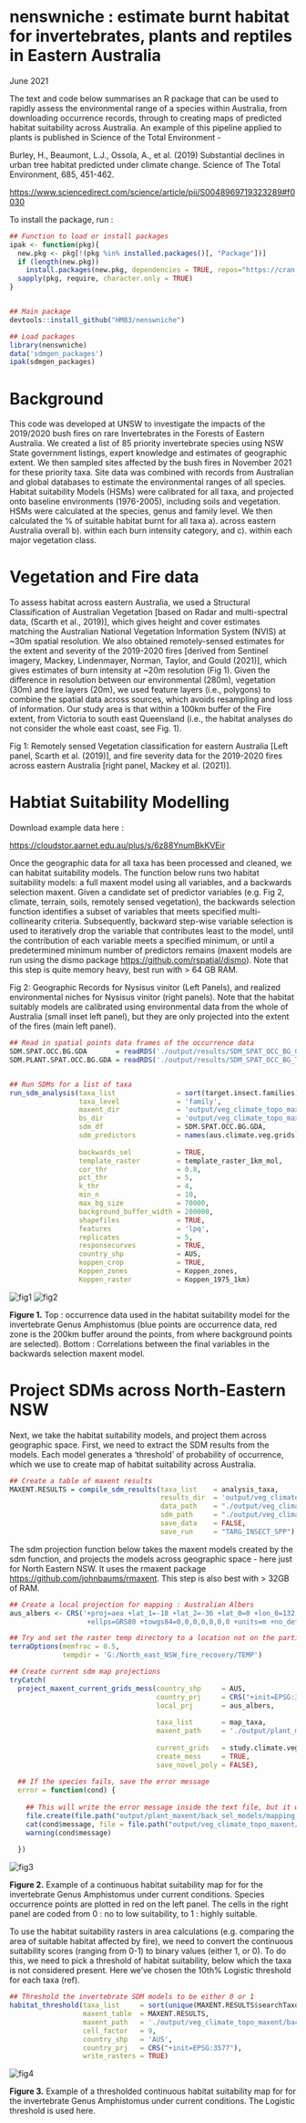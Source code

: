 nenswniche : estimate burnt habitat for invertebrates, plants and
reptiles in Eastern Australia
================
June 2021

  

The text and code below summarises an R package that can be used to
rapidly assess the environmental range of a species within
Australia, from downloading occurrence records, through to creating maps
of predicted habitat suitability across Australia. An example of this 
pipeline applied to plants is published in Science of the Total Environment -

  

Burley, H., Beaumont, L.J., Ossola, A., et al. (2019) Substantial
declines in urban tree habitat predicted under climate change. Science
of The Total Environment, 685, 451-462.

<https://www.sciencedirect.com/science/article/pii/S0048969719323289#f0030>

  

To install the package, run :

``` r
## Function to load or install packages
ipak <- function(pkg){
  new.pkg <- pkg[!(pkg %in% installed.packages()[, "Package"])]
  if (length(new.pkg))
    install.packages(new.pkg, dependencies = TRUE, repos="https://cran.csiro.au/")
  sapply(pkg, require, character.only = TRUE)
}


## Main package 
devtools::install_github("HMB3/nenswniche")

## Load packages 
library(nenswniche)
data('sdmgen_packages')
ipak(sdmgen_packages)
```

  
  
  

# Background

This code was developed at UNSW to investigate the impacts of
the 2019/2020 bush fires on rare Invertebrates in the Forests of Eastern Australia.
We created a list of 85 priority invertebrate species using NSW State government 
listings, expert knowledge and estimates of geographic extent.  We then 
sampled sites affected by the bush fires in November 2021 for these priority 
taxa. Site data was combined with records from Australian and global databases 
to estimate the environmental ranges of all species. Habitat suitability Models 
(HSMs) were calibrated for all taxa, and projected onto baseline environments 
(1976-2005), including soils and vegetation. HSMs were calculated at the species, 
genus and family level. We then calculated the % of suitable habitat burnt for all 
taxa a). across eastern Australia overall b). within each burn intensity category,
and c). within each major vegetation class. 


# Vegetation and Fire data

To assess habitat across eastern Australia, we used a Structural Classification of 
Australian Vegetation [based on Radar and multi-spectral data, (Scarth et al., 2019)], 
which gives height and cover estimates matching the Australian National Vegetation Information 
System (NVIS) at ~30m spatial resolution. We also obtained remotely-sensed estimates 
for the extent and severity of the 2019-2020 fires [derived from Sentinel imagery, 
Mackey, Lindenmayer, Norman, Taylor, and Gould (2021)], which gives estimates of 
burn intensity at ~20m resolution (Fig 1). Given the difference in resolution between 
our environmental (280m), vegetation (30m) and fire layers (20m), we used feature 
layers (i.e., polygons) to combine the spatial data across sources, which avoids 
resampling and loss of information. Our study area is that within a 100km 
buffer of the Fire extent, from Victoria to south east Queensland (i.e., the habitat 
analyses do not consider the whole east coast, see Fig. 1).



Fig 1: Remotely sensed Vegetation classification for eastern Australia [Left panel, 
Scarth et al. (2019)], and fire severity data for the 2019-2020 fires across eastern 
Australia [right panel, Mackey et al. (2021)]. 
  

# Habtiat Suitability Modelling

  

Download example data here :

  

<https://cloudstor.aarnet.edu.au/plus/s/6z88YnumBkKVEir>

  

Once the geographic data for all taxa has been processed and cleaned, we
can habitat suitability models. The function below runs two habitat
suitability models: a full maxent model using all variables, and a
backwards selection maxent. Given a candidate set of predictor
variables (e.g. Fig 2, climate, terrain, soils, remotely sensed vegetation), 
the backwards selection function identifies a subset of
variables that meets specified multi-collinearity criteria.
Subsequently, backward step-wise variable selection is used to
iteratively drop the variable that contributes least to the model, until
the contribution of each variable meets a specified minimum, or until a
predetermined minimum number of predictors remains (maxent models are
run using the dismo package <https://github.com/rspatial/dismo>). Note
that this step is quite memory heavy, best run with > 64 GB RAM.


Fig 2: Geographic Records for Nysisus vinitor (Left Panels), and realized environmental 
niches for Nysisus vinitor (right panels). Note that the habitat suitably models are 
calibrated using environmental data from the whole of Australia (small inset left panel), 
but they are only projected into the extent of the fires (main left panel).  



``` r
## Read in spatial points data frames of the occurrence data
SDM.SPAT.OCC.BG.GDA       = readRDS('./output/results/SDM_SPAT_OCC_BG_GDA_ALL_TARGET_INVERT_TAXA.rds')
SDM.PLANT.SPAT.OCC.BG.GDA = readRDS('./output/results/SDM_SPAT_OCC_BG_TARGET_HOST_PLANTS.rds')


## Run SDMs for a list of taxa
run_sdm_analysis(taxa_list               = sort(target.insect.families),
                 taxa_level              = 'family',
                 maxent_dir              = 'output/veg_climate_topo_maxent/full_models',     
                 bs_dir                  = 'output/veg_climate_topo_maxent/back_sel_models',
                 sdm_df                  = SDM.SPAT.OCC.BG.GDA,
                 sdm_predictors          = names(aus.climate.veg.grids),
                 
                 backwards_sel           = TRUE,      
                 template_raster         = template_raster_1km_mol,
                 cor_thr                 = 0.8,  
                 pct_thr                 = 5, 
                 k_thr                   = 4, 
                 min_n                   = 10,  
                 max_bg_size             = 70000,
                 background_buffer_width = 200000,
                 shapefiles              = TRUE,
                 features                = 'lpq',
                 replicates              = 5,
                 responsecurves          = TRUE,
                 country_shp             = AUS,
                 koppen_crop             = TRUE,
                 Koppen_zones            = Koppen_zones,
                 Koppen_raster           = Koppen_1975_1km)
```

  

![fig1](https://github.com/HMB3/nenswniche/blob/master/output/Amphistomus_buffer_occ.png?raw=true)
![fig2](https://github.com/HMB3/nenswniche/blob/master/output/Amphistomus_bs_predictor_correlation.png?raw=true)

<!-- ```{r message=TRUE, echo=TRUE, warning=FALSE, eval=FALSE} -->
<!-- ## Create a table of maxent results -->
<!-- plot_grid(https://github.com/HMB3/nenswniche/blob/master/output/Amphistomus_buffer_occ.png?raw=true, -->
<!--           https://github.com/HMB3/nenswniche/blob/master/Amphistomus_bs_predictor_correlation.png?raw=true) -->
<!-- ```  -->

  

**Figure 1.** Top : occurrence data used in the habitat suitability
model for the invertebrate Genus Amphistomus (blue points are occurrence
data, red zone is the 200km buffer around the points, from where
background points are selected). Bottom : Correlations between the final
variables in the backwards selection maxent model.

  

# Project SDMs across North-Eastern NSW

  

Next, we take the habitat suitability models, and project them across
geographic space. First, we need to extract the SDM results from the
models. Each model generates a ‘threshold’ of probability of occurrence,
which we use to create map of habitat suitability across Australia.

  

``` r
## Create a table of maxent results
MAXENT.RESULTS = compile_sdm_results(taxa_list    = analysis_taxa,
                                     results_dir  = 'output/veg_climate_topo_maxent/back_sel_models',
                                     data_path    = "./output/veg_climate_topo_maxent/Habitat_suitability/",
                                     sdm_path     = "./output/veg_climate_topo_maxent/back_sel_models/",
                                     save_data    = FALSE,
                                     save_run     = "TARG_INSECT_SPP")
```

  

The sdm projection function below takes the maxent models created by the
sdm function, and projects the models across geographic space - here
just for North Eastern NSW. It uses the rmaxent package
<https://github.com/johnbaums/rmaxent>. This step is also best with &gt;
32GB of RAM.

  

``` r
## Create a local projection for mapping : Australian Albers
aus_albers <- CRS('+proj=aea +lat_1=-18 +lat_2=-36 +lat_0=0 +lon_0=132 +x_0=0 +y_0=0 
                   +ellps=GRS80 +towgs84=0,0,0,0,0,0,0 +units=m +no_defs')

## Try and set the raster temp directory to a location not on the partition, to save space
terraOptions(memfrac = 0.5, 
             tempdir = 'G:/North_east_NSW_fire_recovery/TEMP')

## Create current sdm map projections
tryCatch(
  project_maxent_current_grids_mess(country_shp     = AUS, 
                                    country_prj     = CRS("+init=EPSG:3577"),
                                    local_prj       = aus_albers,
                                    
                                    taxa_list       = map_taxa,    
                                    maxent_path     = './output/plant_maxent/back_sel_models/',
                                    
                                    current_grids   = study.climate.veg.grids,         
                                    create_mess     = TRUE,
                                    save_novel_poly = FALSE),
  
  ## If the species fails, save the error message
  error = function(cond) {
    
    ## This will write the error message inside the text file, but it won't include the species
    file.create(file.path("output/plant_maxent/back_sel_models/mapping_failed_current.txt"))
    cat(cond$message, file = file.path("output/veg_climate_topo_maxent/back_sel_models/mapping_failed_current.txt"))
    warning(cond$message)
    
  })
```

  

![fig3](https://github.com/HMB3/nenswniche/blob/master/output/Amphistomus_mess_panel.png?raw=true)

**Figure 2.** Example of a continuous habitat suitability map for for
the invertebrate Genus Amphistomus under current conditions. Species
occurrence points are plotted in red on the left panel. The cells in the
right panel are coded from 0 : no to low suitability, to 1 : highly
suitable.

  

To use the habitat suitability rasters in area calculations
(e.g. comparing the area of suitable habitat affected by fire), we need
to convert the continuous suitability scores (ranging from 0-1) to
binary values (either 1, or 0). To do this, we need to pick a threshold
of habitat suitability, below which the taxa is not considered present.
Here we’ve chosen the 10th% Logistic threshold for each taxa (ref).

  

``` r
## Threshold the invertebrate SDM models to be either 0 or 1
habitat_threshold(taxa_list     = sort(unique(MAXENT.RESULTS$searchTaxon)),
                  maxent_table  = MAXENT.RESULTS,
                  maxent_path   = './output/veg_climate_topo_maxent/back_sel_models/',
                  cell_factor   = 9,
                  country_shp   = 'AUS',
                  country_prj   = CRS("+init=EPSG:3577"),
                  write_rasters = TRUE)
```

  

![fig4](https://github.com/HMB3/nenswniche/blob/master/output/Amphistomus_current_suit_not_novel_above_0.1401.png?raw=true)

**Figure 3.** Example of a thresholded continuous habitat suitability
map for for the invertebrate Genus Amphistomus under current conditions.
The Logistic threshold is used here.

  
